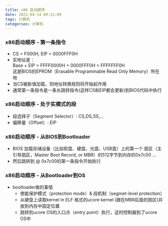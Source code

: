```yaml
---
title: x86 启动顺序
date: 2021-04-14 09:21:09
tags: 计算机
categories: 计算机
---
```


### x86启动顺序 - 第一条指令
- CS = F000H, EIP = 0000FFF0H
- 实地址是：  
    Base + EIP = FFFF0000H + 0000FFF0H = FFFFFFF0H  
    这是BIOS的EPROM（Erasable Programmable Read Only Memory）所在地
- 当CS被新值加载，则地址转换规则将开始起作用
- 通常第一条指令是一条长跳转指令(这样CS和EIP都会更新)到BIOS代码中执行

### x86启动顺序 - 处于实模式的段
- 段选择子（Segment Selector）: CS,DS,SS,...
- 偏移量（Offset）: EIP

### x86启动顺序 - 从BIOS到Bootloader
- BIOS 加载存储设备（比如软盘、硬盘、光盘、USB盘）上的第一个 扇区（主引导扇区，Master Boot Record, or MBR）的512字节到内存的0x7c00 ...
- 然后跳转到 @ 0x7c00的第一条指令开始执行

### x86启动顺序 - 从Bootloader到OS
- bootloader做的事情
    - 使能保护模式（protection mode）& 段机制（segmet-level protection）
    - 从硬盘上读取kernel in ELF 格式的ucore kernel (跟在MBR后面的扇区)并放到内存中固定位置
    - 跳转到ucore OS的入口点（entry point）执行，这时控制器到了ucore OS中